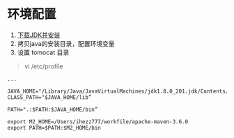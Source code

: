 # 环境配置

1. [下载JDK并安装](http://www.oracle.com/technetwork/java/javase/downloads/index.html)
2. 拷贝java的安装目录，配置环境变量
3. 设置 tomocat 目录

> vi /etc/profile

```base
...

JAVA_HOME="/Library/Java/JavaVirtualMachines/jdk1.8.0_201.jdk/Contents/Home"
CLASS_PATH="$JAVA_HOME/lib”

PATH=".:$PATH:$JAVA_HOME/bin”

export M2_HOME=/Users/ihezz777/workfile/apache-maven-3.6.0
export PATH=$PATH:$M2_HOME/bin
```


